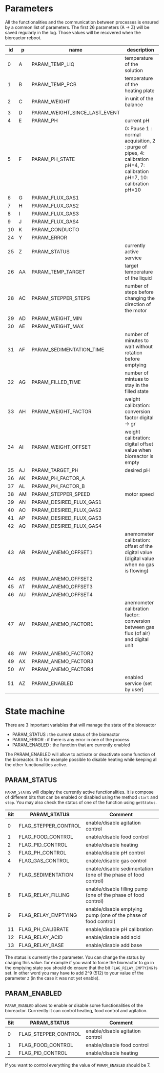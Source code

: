 Parameters
==========

All the functionalities and the communication between processes is ensured by a common list of parameters.
The first 26 parameters (A -> Z) will be saved regularly in the log. Those values will be recovered when the
bioreactor reboot.



id | p | name                          | description
---|---|-------------------------------|---------------------------------------------------------------------------------
0  | A | PARAM_TEMP_LIQ                | temperature of the solution
1  | B | PARAM_TEMP_PCB                | temperature of the heating plate
2  | C | PARAM_WEIGHT                  | in unit of the balance
3  | D | PARAM_WEIGHT_SINCE_LAST_EVENT | 
4  | E | PARAM_PH                      | current pH
5  | F | PARAM_PH_STATE                | 0: Pause 1 : normal acquisition, 2 : purge of pipes,  4: calibration pH=4, 7: calibration pH=7, 10: calibration pH=10
6  | G | PARAM_FLUX_GAS1               |
7  | H | PARAM_FLUX_GAS2               |
8  | I | PARAM_FLUX_GAS3               |
9  | J | PARAM_FLUX_GAS4               |
10 | K | PARAM_CONDUCTO                |
24 | Y | PARAM_ERROR                   |
25 | Z | PARAM_STATUS                  | currently active service
26 | AA | PARAM_TEMP_TARGET            | target temperature of the liquid
28 | AC | PARAM_STEPPER_STEPS          | number of steps before changing the direction of the motor
29 | AD | PARAM_WEIGHT_MIN             |
30 | AE | PARAM_WEIGHT_MAX             |
31 | AF | PARAM_SEDIMENTATION_TIME     | number of minutes to wait without rotation before emptying
32 | AG | PARAM_FILLED_TIME            | number of mintues to stay in the filled state
33 | AH | PARAM_WEIGHT_FACTOR          | weight calibration: conversion factor digital -> gr
34 | AI | PARAM_WEIGHT_OFFSET          | weight calibration: digital offset value when bioreactor is empty
35 | AJ | PARAM_TARGET_PH              | desired pH
36 | AK | PARAM_PH_FACTOR_A            |
37 | AL | PARAM_PH_FACTOR_B            |
38 | AM | PARAM_STEPPER_SPEED          | motor speed
39 | AN | PARAM_DESIRED_FLUX_GAS1      |
40 | AO | PARAM_DESIRED_FLUX_GAS2      |
41 | AP | PARAM_DESIRED_FLUX_GAS3      |
42 | AQ | PARAM_DESIRED_FLUX_GAS4      |
43 | AR | PARAM_ANEMO_OFFSET1          | anemometer calibration: offset of the digital value (digital value when no gas is flowing)
44 | AS | PARAM_ANEMO_OFFSET2          |
45 | AT | PARAM_ANEMO_OFFSET3          |
46 | AU | PARAM_ANEMO_OFFSET4          |
47 | AV | PARAM_ANEMO_FACTOR1          | anemometer calibration factor: conversion between gas flux (of air) and digital unit
48 | AW | PARAM_ANEMO_FACTOR2          |
49 | AX | PARAM_ANEMO_FACTOR3          |
50 | AY | PARAM_ANEMO_FACTOR4          |
51 | AZ | PARAM_ENABLED                | enabled service (set by user)


State machine
=============

There are 3 important variables that will manage the state of the bioreactor

* PARAM_STATUS : the current status of the bioreactor
* PARAM_ERROR : if there is any error in one of the process
* PARAM_ENABLED : the function that are currently enabled

The PARAM_ENABLED will allow to activate or deactivate some function of the bioreactor. It is for example possible
to disable heating while keeping all the other functionalities active.

PARAM_STATUS
------------

`PARAM_STATUS` will display the currently active functionalities. It is compose of different bits that can
be enabled or disabled using the method `start` and `stop`. You may also check the status of one of the function using
`getStatus`.



Bit  | PARAM_STATUS         | Comment
-----|----------------------|----------------------------------
0    | FLAG_STEPPER_CONTROL | enable/disable agitation control
1    | FLAG_FOOD_CONTROL    | enable/disable food control
2    | FLAG_PID_CONTROL     | enable/disable heating
3    | FLAG_PH_CONTROL      | enable/disable pH control
4    | FLAG_GAS_CONTROL     | enable/disable gas control
7    | FLAG_SEDIMENTATION   | enable/disable sedimentation (one of the phase of food control)
8    | FLAG_RELAY_FILLING   | enable/disable filling pump (one of the phase of food control)
9    | FLAG_RELAY_EMPTYING  | enable/disable emptying pump (one of the phase of food control)
11   | FLAG_PH_CALIBRATE    | enable/disable pH calibration
12   | FLAG_RELAY_ACID      | enable/disable add acid
13   | FLAG_RELAY_BASE      | enable/disable add base

The status is currently the `Z` parameter. You can change the status by chaging this value. for example
if you want to force the bioreactor to go in the emptying state you should do ensure that the bit
`FLAG_RELAY_EMPTYING` is set. In other word you may have to add 2^9 (512) to your value of the
parameter `Z` (in the case it was not yet enable).


PARAM_ENABLED
-------------

`PARAM_ENABLED` allows to enable or disable some functionalities of the bioreactor. Currrently it can control
heating, food control and agitation.

Bit  | PARAM_STATUS         | Comment
-----|----------------------|----------------------------------
0    | FLAG_STEPPER_CONTROL | enable/disable agitation control
1    | FLAG_FOOD_CONTROL    | enable/disable food control
2    | FLAG_PID_CONTROL     | enable/disable heating

If you want to control everything the value of `PARAM_ENABLED` should be 7.

